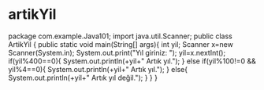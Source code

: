 # artikYil
package com.example.Java101;
import java.util.Scanner;
public class ArtikYil {
    public static void main(String[] args){
        int yil;
        Scanner x=new Scanner(System.in);
        System.out.print("Yıl giriniz: ");
        yil=x.nextInt();
        if(yil%400==0){
            System.out.println(+yil+" Artık yıl.");
        }
        else if(yil%100!=0 && yil%4==0){
            System.out.println(+yil+" Artık yıl.");
        }
        else{
            System.out.println(+yil+" Artık yıl değil.");
        }
    }
}
